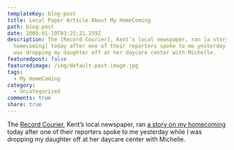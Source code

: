 ```yaml
---
templateKey: blog-post
title: Local Paper Article About My HomeComing
path: blog-post
date: 2005-01-19T03:25:21.259Z
description: The [Record Courier], Kent’s local newspaper, ran [a story on my
  homecoming] today after one of their reporters spoke to me yesterday while I
  was dropping my daughter off at her daycare center with Michelle.
featuredpost: false
featuredimage: /img/default-post-image.jpg
tags:
  - My HomeComing
category:
  - Uncategorized
comments: true
share: true
---
```

<!--StartFragment-->

The [Record Courier](http://www.recordpub.com/), Kent’s local newspaper, ran [a story on my homecoming](http://www.recordpub.com/article.php?pathToFile=/archive/01182005/news/&file=_news2.txt&article=1&tD=01182005) today after one of their reporters spoke to me yesterday while I was dropping my daughter off at her daycare center with Michelle.

<!--EndFragment-->